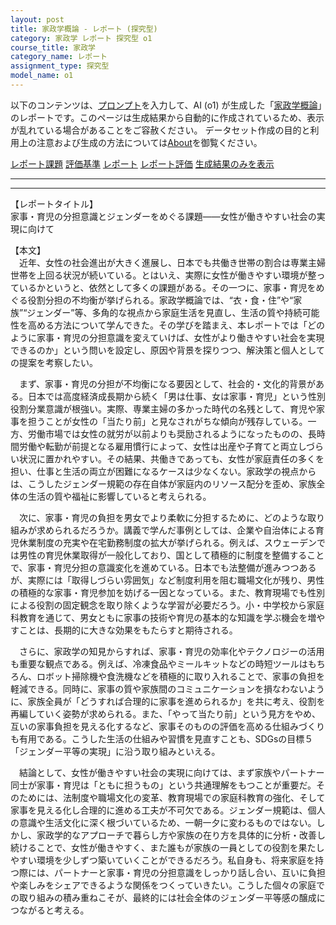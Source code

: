 ```yaml
---
layout: post
title: 家政学概論 - レポート (探究型)
category: 家政学 レポート 探究型 o1
course_title: 家政学
category_name: レポート
assignment_type: 探究型
model_name: o1
---
```


以下のコンテンツは、[プロンプト](https://github.com/takedatoshiyuki/synthetic_assignments/tree/main/generated/家政学/o1/prompt_レポート-探究型.md)を入力して、AI (o1) が生成した「[家政学概論](/contents/家政学/)」のレポートです。このページは生成結果から自動的に作成されているため、表示が乱れている場合があることをご容赦ください。
データセット作成の目的と利用上の注意および生成の方法については[About](/About)を御覧ください。

[レポート課題](../レポート課題-探究型)
[評価基準](../評価基準-探究型)
[レポート](../レポート-探究型)
[レポート評価](../レポート評価-探究型)
[生成結果のみを表示](https://github.com/takedatoshiyuki/synthetic_assignments/tree/main/generated/家政学/o1/レポート-探究型.md)
  

***
***
  
【レポートタイトル】  
家事・育児の分担意識とジェンダーをめぐる課題――女性が働きやすい社会の実現に向けて

【本文】  
　近年、女性の社会進出が大きく進展し、日本でも共働き世帯の割合は専業主婦世帯を上回る状況が続いている。とはいえ、実際に女性が働きやすい環境が整っているかというと、依然として多くの課題がある。その一つに、家事・育児をめぐる役割分担の不均衡が挙げられる。家政学概論では、“衣・食・住”や“家族”“ジェンダー”等、多角的な視点から家庭生活を見直し、生活の質や持続可能性を高める方法について学んできた。その学びを踏まえ、本レポートでは「どのように家事・育児の分担意識を変えていけば、女性がより働きやすい社会を実現できるのか」という問いを設定し、原因や背景を探りつつ、解決策と個人としての提案を考察したい。

　まず、家事・育児の分担が不均衡になる要因として、社会的・文化的背景がある。日本では高度経済成長期から続く「男は仕事、女は家事・育児」という性別役割分業意識が根強い。実際、専業主婦の多かった時代の名残として、育児や家事を担うことが女性の「当たり前」と見なされがちな傾向が残存している。一方、労働市場では女性の就労が以前よりも奨励されるようになったものの、長時間労働や転勤が前提となる雇用慣行によって、女性は出産や子育てと両立しづらい状況に置かれやすい。その結果、共働きであっても、女性が家庭責任の多くを担い、仕事と生活の両立が困難になるケースは少なくない。家政学の視点からは、こうしたジェンダー規範の存在自体が家庭内のリソース配分を歪め、家族全体の生活の質や福祉に影響していると考えられる。

　次に、家事・育児の負担を男女でより柔軟に分担するために、どのような取り組みが求められるだろうか。講義で学んだ事例としては、企業や自治体による育児休業制度の充実や在宅勤務制度の拡大が挙げられる。例えば、スウェーデンでは男性の育児休業取得が一般化しており、国として積極的に制度を整備することで、家事・育児分担の意識変化を進めている。日本でも法整備が進みつつあるが、実際には「取得しづらい雰囲気」など制度利用を阻む職場文化が残り、男性の積極的な家事・育児参加を妨げる一因となっている。また、教育現場でも性別による役割の固定観念を取り除くような学習が必要だろう。小・中学校から家庭科教育を通じて、男女ともに家事の技術や育児の基本的な知識を学ぶ機会を増やすことは、長期的に大きな効果をもたらすと期待される。

　さらに、家政学の知見からすれば、家事・育児の効率化やテクノロジーの活用も重要な観点である。例えば、冷凍食品やミールキットなどの時短ツールはもちろん、ロボット掃除機や食洗機などを積極的に取り入れることで、家事の負担を軽減できる。同時に、家事の質や家族間のコミュニケーションを損なわないように、家族全員が「どうすれば合理的に家事を進められるか」を共に考え、役割を再編していく姿勢が求められる。また、「やって当たり前」という見方をやめ、互いの家事負担を見える化するなど、家事そのものの評価を高める仕組みづくりも有用である。こうした生活の仕組みや習慣を見直すことも、SDGsの目標５「ジェンダー平等の実現」に沿う取り組みといえる。

　結論として、女性が働きやすい社会の実現に向けては、まず家族やパートナー同士が家事・育児は「ともに担うもの」という共通理解をもつことが重要だ。そのためには、法制度や職場文化の変革、教育現場での家庭科教育の強化、そして家事を見える化し合理的に進める工夫が不可欠である。ジェンダー規範は、個人の意識や生活文化に深く根づいているため、一朝一夕に変わるものではない。しかし、家政学的なアプローチで暮らし方や家族の在り方を具体的に分析・改善し続けることで、女性が働きやすく、また誰もが家族の一員としての役割を果たしやすい環境を少しずつ築いていくことができるだろう。私自身も、将来家庭を持つ際には、パートナーと家事・育児の分担意識をしっかり話し合い、互いに負担や楽しみをシェアできるような関係をつくっていきたい。こうした個々の家庭での取り組みの積み重ねこそが、最終的には社会全体のジェンダー平等感の醸成につながると考える。
